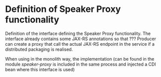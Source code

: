 # Definition of Speaker Proxy functionality

Definition of the interface defining the Speaker Proxy functionality. The interface already contains some JAX-RS annotations so that ??? Producer  can create a proxy that call the actual JAX-RS endpoint in the service if a distributed packaging is realised.

When using in the monolith way, the implementation (can be found in the module _speaker-proxy_ is included in the same process and injected a CDI bean where this interface is used)

